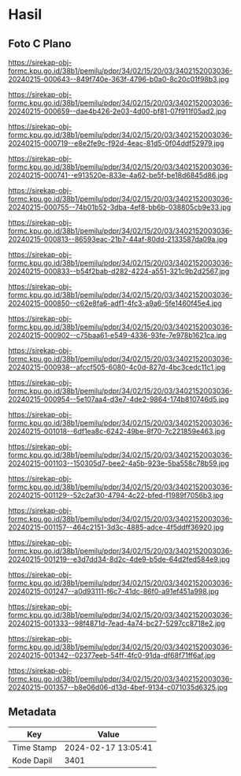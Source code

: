 # Hasil

## Foto C Plano

https://sirekap-obj-formc.kpu.go.id/38b1/pemilu/pdpr/34/02/15/20/03/3402152003036-20240215-000643--849f740e-363f-4796-b0a0-8c20c01f98b3.jpg

https://sirekap-obj-formc.kpu.go.id/38b1/pemilu/pdpr/34/02/15/20/03/3402152003036-20240215-000659--dae4b426-2e03-4d00-bf81-07f911f05ad2.jpg

https://sirekap-obj-formc.kpu.go.id/38b1/pemilu/pdpr/34/02/15/20/03/3402152003036-20240215-000719--e8e2fe9c-f92d-4eac-81d5-0f04ddf52979.jpg

https://sirekap-obj-formc.kpu.go.id/38b1/pemilu/pdpr/34/02/15/20/03/3402152003036-20240215-000741--e913520e-833e-4a62-be5f-be18d6845d86.jpg

https://sirekap-obj-formc.kpu.go.id/38b1/pemilu/pdpr/34/02/15/20/03/3402152003036-20240215-000755--74b01b52-3dba-4ef8-bb6b-038805cb9e33.jpg

https://sirekap-obj-formc.kpu.go.id/38b1/pemilu/pdpr/34/02/15/20/03/3402152003036-20240215-000813--86593eac-21b7-44af-80dd-2133587da09a.jpg

https://sirekap-obj-formc.kpu.go.id/38b1/pemilu/pdpr/34/02/15/20/03/3402152003036-20240215-000833--b54f2bab-d282-4224-a551-321c9b2d2567.jpg

https://sirekap-obj-formc.kpu.go.id/38b1/pemilu/pdpr/34/02/15/20/03/3402152003036-20240215-000850--c62e8fa6-adf1-4fc3-a9a6-5fe1460f45e4.jpg

https://sirekap-obj-formc.kpu.go.id/38b1/pemilu/pdpr/34/02/15/20/03/3402152003036-20240215-000902--c75baa61-e549-4336-93fe-7e978b1621ca.jpg

https://sirekap-obj-formc.kpu.go.id/38b1/pemilu/pdpr/34/02/15/20/03/3402152003036-20240215-000938--afccf505-6080-4c0d-827d-4bc3cedc11c1.jpg

https://sirekap-obj-formc.kpu.go.id/38b1/pemilu/pdpr/34/02/15/20/03/3402152003036-20240215-000954--5e107aa4-d3e7-4de2-9864-174b810746d5.jpg

https://sirekap-obj-formc.kpu.go.id/38b1/pemilu/pdpr/34/02/15/20/03/3402152003036-20240215-001018--6df1ea8c-6242-49be-8f70-7c221859e463.jpg

https://sirekap-obj-formc.kpu.go.id/38b1/pemilu/pdpr/34/02/15/20/03/3402152003036-20240215-001103--150305d7-bee2-4a5b-923e-5ba558c78b59.jpg

https://sirekap-obj-formc.kpu.go.id/38b1/pemilu/pdpr/34/02/15/20/03/3402152003036-20240215-001129--52c2af30-4794-4c22-bfed-f1989f7056b3.jpg

https://sirekap-obj-formc.kpu.go.id/38b1/pemilu/pdpr/34/02/15/20/03/3402152003036-20240215-001157--464c2151-3d3c-4885-adce-4f5ddff36920.jpg

https://sirekap-obj-formc.kpu.go.id/38b1/pemilu/pdpr/34/02/15/20/03/3402152003036-20240215-001219--e3d7dd34-8d2c-4de9-b5de-64d2fed584e9.jpg

https://sirekap-obj-formc.kpu.go.id/38b1/pemilu/pdpr/34/02/15/20/03/3402152003036-20240215-001247--a0d93111-f6c7-41dc-86f0-a91ef451a998.jpg

https://sirekap-obj-formc.kpu.go.id/38b1/pemilu/pdpr/34/02/15/20/03/3402152003036-20240215-001333--98f4871d-7ead-4a74-bc27-5297cc8718e2.jpg

https://sirekap-obj-formc.kpu.go.id/38b1/pemilu/pdpr/34/02/15/20/03/3402152003036-20240215-001342--02377eeb-54ff-4fc0-91da-df68f71ff6af.jpg

https://sirekap-obj-formc.kpu.go.id/38b1/pemilu/pdpr/34/02/15/20/03/3402152003036-20240215-001357--b8e06d06-d13d-4bef-9134-c071035d6325.jpg


## Metadata

| Key        | Value               |
| ---------- | ------------------- |
| Time Stamp | 2024-02-17 13:05:41 |
| Kode Dapil | 3401                |



